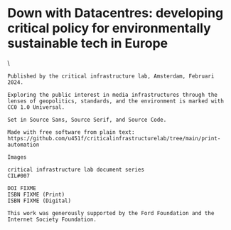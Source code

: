 # Down with Datacentres: developing critical policy for environmentally sustainable tech in Europe

<div id="colophon">
\

    Published by the critical infrastructure lab, Amsterdam, Februari 2024.

    Exploring the public interest in media infrastructures through the lenses of geopolitics, standards, and the environment is marked with CC0 1.0 Universal.

    Set in Source Sans, Source Serif, and Source Code.

    Made with free software from plain text:
    https://github.com/u451f/criticalinfrastructurelab/tree/main/print-automation

    Images

    critical infrastructure lab document series
    CIL#007

    DOI FIXME
    ISBN FIXME (Print)
    ISBN FIXME (Digital)

    This work was generously supported by the Ford Foundation and the Internet Society Foundation.

</div>

